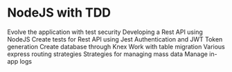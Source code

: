 # NodeJS with TDD
Evolve the application with test security
Developing a Rest API using NodeJS
Create tests for Rest API using Jest
Authentication and JWT Token generation
Create database through Knex
Work with table migration
Various express routing strategies
Strategies for managing mass data
Manage in-app logs
